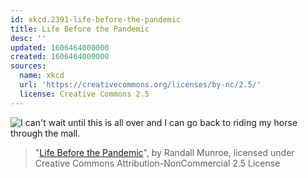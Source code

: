 ```yaml
---
id: xkcd.2391-life-before-the-pandemic
title: Life Before the Pandemic
desc: ''
updated: 1606464000000
created: 1606464000000
sources:
  name: xkcd
  url: 'https://creativecommons.org/licenses/by-nc/2.5/'
  license: Creative Commons 2.5
---
```

![I can't wait until this is all over and I can go back to riding my horse through the mall.](https://imgs.xkcd.com/comics/life_before_the_pandemic.png)
> "[Life Before the Pandemic](https://xkcd.com/2391/)", by Randall Munroe, licensed under Creative Commons Attribution-NonCommercial 2.5 License
